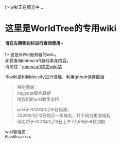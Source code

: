 !> wiki正在填充中...

# 这里是WorldTree的专用wiki

#### 请在左侧侧边栏进行查询使用~

!> 这是`世界树`服务器的wiki，  
如要查询minecraft游戏本身内容，  
请前往：[minecraft中文wiki站](https://minecraft-zh.gamepedia.com/Minecraft_Wiki)

本wiki是利用docsify进行搭建，利用github保存数据

> 特别感谢：  
*nayycat服务器组*  
给我们的wiki教学支持

> wiki于2020年1月10日搭建，  
2020年1月12日购买一年域名，并于同日更改域名  
域名将于2021年1月13日上午7点59分59秒到期

wiki管理员：  
*`FoodAssassin`*
